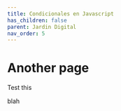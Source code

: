 ```yaml
---
title: Condicionales en Javascript  
has_children: false
parent: Jardin Digital
nav_order: 5
---
```


# Another page

Test this


blah

